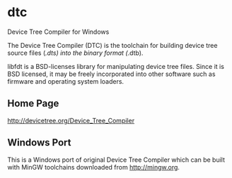 dtc
===

Device Tree Compiler for Windows

The Device Tree Compiler (DTC) is the toolchain for building device tree
source files (*.dts) into the binary format (*.dtb).

libfdt is a BSD-licenses library for manipulating device tree files. Since
it is BSD licensed, it may be freely incorporated into other software such
as firmware and operating system loaders.

Home Page
---------
http://devicetree.org/Device_Tree_Compiler

Windows Port
------------
This is a Windows port of original Device Tree Compiler which can be built
with MinGW toolchains downloaded from http://mingw.org.
